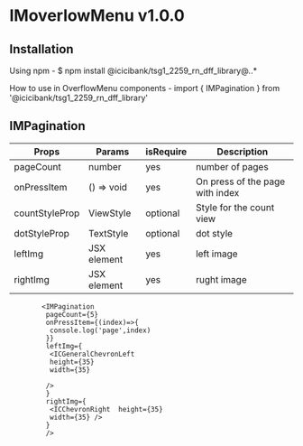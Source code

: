 # IMoverlowMenu v1.0.0

## Installation

Using npm -
$ npm install @icicibank/tsg1_2259_rn_dff_library@*.*.*

How to use in OverflowMenu components -
import { IMPagination } from '@icicibank/tsg1_2259_rn_dff_library'

## IMPagination

| Props                 | Params      | isRequire | Description                                     |
| --------------------- | ----------- | --------- | ----------------------------------------------- |
| pageCount                  | number       | yes        | number of pages |
| onPressItem            |  () => void      | yes        | On press of the page with index                       |
|countStyleProp        |  ViewStyle     | optional    | Style for the count view|
|dotStyleProp    | TextStyle    | optional           | dot style                         |
|leftImg|        JSX element   | yes                 | left image                    |
|rightImg      | JSX element     |yes                | rught image                 |






```JSX
        <IMPagination 
         pageCount={5} 
         onPressItem={(index)=>{
          console.log('page',index)
         }}
         leftImg={
          <ICGeneralChevronLeft
          height={35}
          width={35}
          
         />
         }
         rightImg={
          <ICChevronRight  height={35}
          width={35} />
         }
         />
```
